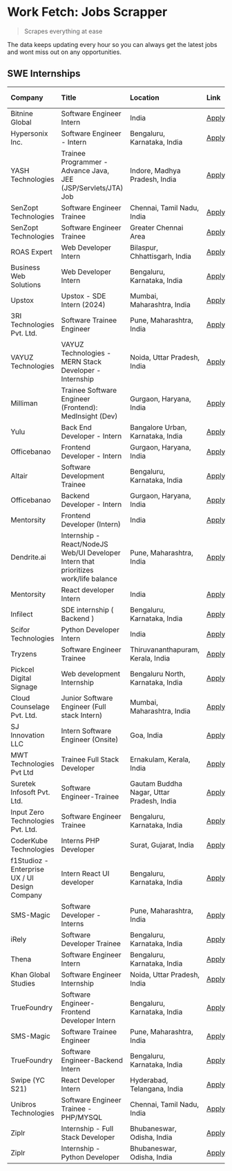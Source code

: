# Work Fetch: Jobs Scrapper
> Scrapes everything at ease

The data keeps updating every hour so you can always get the latest jobs and wont miss out on any opportunities.

## SWE Internships
<!--START_SECTION:workfetch-->
| Company                                       | Title                                                                                | Location                                  | Link                                                                                                                                                                                                                                                                                                   | Date Posted   |
|:----------------------------------------------|:-------------------------------------------------------------------------------------|:------------------------------------------|:-------------------------------------------------------------------------------------------------------------------------------------------------------------------------------------------------------------------------------------------------------------------------------------------------------|:--------------|
| Bitnine Global                                | Software Engineer Intern                                                             | India                                     | [Apply](https://in.linkedin.com/jobs/view/software-engineer-intern-at-bitnine-global-3828521409?refId=4HhMzHxy%2FtaLerBsjCrqNA%3D%3D&trackingId=eFufR2rsXmGe774z%2B9ns5w%3D%3D&position=10&pageNum=0&trk=public_jobs_jserp-result_search-card)                                                         | 2024-02-16    |
| Hypersonix Inc.                               | Software Engineer - Intern                                                           | Bengaluru, Karnataka, India               | [Apply](https://in.linkedin.com/jobs/view/software-engineer-intern-at-hypersonix-inc-3830637273?refId=4HhMzHxy%2FtaLerBsjCrqNA%3D%3D&trackingId=gBqXwrZjZSbCvLSzyElTKw%3D%3D&position=2&pageNum=0&trk=public_jobs_jserp-result_search-card)                                                            | 2024-02-15    |
| YASH Technologies                             | Trainee Programmer - Advance Java, JEE (JSP/Servlets/JTA) Job                        | Indore, Madhya Pradesh, India             | [Apply](https://in.linkedin.com/jobs/view/trainee-programmer-advance-java-jee-jsp-servlets-jta-job-at-yash-technologies-3811759183?refId=Y8ed%2FAavPcLqxFvpPijLeA%3D%3D&trackingId=wqi47Dds6oNw97TCUdqyOw%3D%3D&position=18&pageNum=1&trk=public_jobs_jserp-result_search-card)                        | 2024-02-13    |
| SenZopt Technologies                          | Software Engineer Trainee                                                            | Chennai, Tamil Nadu, India                | [Apply](https://in.linkedin.com/jobs/view/software-engineer-trainee-at-senzopt-technologies-3827686880?refId=4HhMzHxy%2FtaLerBsjCrqNA%3D%3D&trackingId=FxLbMBoZ7z19iM4Ebzs5pw%3D%3D&position=8&pageNum=0&trk=public_jobs_jserp-result_search-card)                                                     | 2024-02-12    |
| SenZopt Technologies                          | Software Engineer Trainee                                                            | Greater Chennai Area                      | [Apply](https://in.linkedin.com/jobs/view/software-engineer-trainee-at-senzopt-technologies-3827688781?refId=4HhMzHxy%2FtaLerBsjCrqNA%3D%3D&trackingId=rIJXZ7IexlOnZvJRAHOQdg%3D%3D&position=11&pageNum=0&trk=public_jobs_jserp-result_search-card)                                                    | 2024-02-12    |
| ROAS Expert                                   | Web Developer Intern                                                                 | Bilaspur, Chhattisgarh, India             | [Apply](https://in.linkedin.com/jobs/view/web-developer-intern-at-roas-expert-3828189292?refId=4HhMzHxy%2FtaLerBsjCrqNA%3D%3D&trackingId=Fr%2BaDdeaDz5eptX7p3FrgQ%3D%3D&position=13&pageNum=0&trk=public_jobs_jserp-result_search-card)                                                                | 2024-02-12    |
| Business Web Solutions                        | Web Developer Intern                                                                 | Bengaluru, Karnataka, India               | [Apply](https://in.linkedin.com/jobs/view/web-developer-intern-at-business-web-solutions-3828194251?refId=Y8ed%2FAavPcLqxFvpPijLeA%3D%3D&trackingId=BZEdS09F7YwDTNCJAJ4jDw%3D%3D&position=4&pageNum=1&trk=public_jobs_jserp-result_search-card)                                                        | 2024-02-12    |
| Upstox                                        | Upstox - SDE Intern (2024)                                                           | Mumbai, Maharashtra, India                | [Apply](https://in.linkedin.com/jobs/view/upstox-sde-intern-2024-at-upstox-3826556183?refId=4HhMzHxy%2FtaLerBsjCrqNA%3D%3D&trackingId=m%2FCSkLFUetkiAFjrM6xhGg%3D%3D&position=22&pageNum=0&trk=public_jobs_jserp-result_search-card)                                                                   | 2024-02-10    |
| 3RI Technologies Pvt. Ltd.                    | Software Trainee Engineer                                                            | Pune, Maharashtra, India                  | [Apply](https://in.linkedin.com/jobs/view/software-trainee-engineer-at-3ri-technologies-pvt-ltd-3826557054?refId=Y8ed%2FAavPcLqxFvpPijLeA%3D%3D&trackingId=syKFqbWrv2S5TWtUQgCPug%3D%3D&position=13&pageNum=1&trk=public_jobs_jserp-result_search-card)                                                | 2024-02-10    |
| VAYUZ Technologies                            | VAYUZ Technologies - MERN Stack Developer - Internship                               | Noida, Uttar Pradesh, India               | [Apply](https://in.linkedin.com/jobs/view/vayuz-technologies-mern-stack-developer-internship-at-vayuz-technologies-3822619356?refId=Y8ed%2FAavPcLqxFvpPijLeA%3D%3D&trackingId=jTT0lGANw9lTqFkY99s%2BtA%3D%3D&position=19&pageNum=1&trk=public_jobs_jserp-result_search-card)                           | 2024-02-10    |
| Milliman                                      | Trainee Software Engineer (Frontend): MedInsight (Dev)                               | Gurgaon, Haryana, India                   | [Apply](https://in.linkedin.com/jobs/view/trainee-software-engineer-frontend-medinsight-dev-at-milliman-3792874280?refId=4HhMzHxy%2FtaLerBsjCrqNA%3D%3D&trackingId=1QE1bnVc3e1KJllkzOPwgw%3D%3D&position=5&pageNum=0&trk=public_jobs_jserp-result_search-card)                                         | 2024-02-09    |
| Yulu                                          | Back End Developer - Intern                                                          | Bangalore Urban, Karnataka, India         | [Apply](https://in.linkedin.com/jobs/view/back-end-developer-intern-at-yulu-3821682220?refId=4HhMzHxy%2FtaLerBsjCrqNA%3D%3D&trackingId=NP4WsIHHnkfsVlKw%2FuWR2A%3D%3D&position=16&pageNum=0&trk=public_jobs_jserp-result_search-card)                                                                  | 2024-02-04    |
| Officebanao                                   | Frontend Developer - Intern                                                          | Gurgaon, Haryana, India                   | [Apply](https://in.linkedin.com/jobs/view/frontend-developer-intern-at-officebanao-3822614063?refId=4HhMzHxy%2FtaLerBsjCrqNA%3D%3D&trackingId=skDHd9qnAkvnbu6wZe%2FMEw%3D%3D&position=6&pageNum=0&trk=public_jobs_jserp-result_search-card)                                                            | 2024-01-31    |
| Altair                                        | Software Development Trainee                                                         | Bengaluru, Karnataka, India               | [Apply](https://in.linkedin.com/jobs/view/software-development-trainee-at-altair-3817606202?refId=4HhMzHxy%2FtaLerBsjCrqNA%3D%3D&trackingId=Sm4ZD%2FEULEHW8c439J7q9g%3D%3D&position=15&pageNum=0&trk=public_jobs_jserp-result_search-card)                                                             | 2024-01-31    |
| Officebanao                                   | Backend Developer - Intern                                                           | Gurgaon, Haryana, India                   | [Apply](https://in.linkedin.com/jobs/view/backend-developer-intern-at-officebanao-3814263731?refId=4HhMzHxy%2FtaLerBsjCrqNA%3D%3D&trackingId=2s2%2BnYq9R%2B7rDui7JstmHg%3D%3D&position=25&pageNum=0&trk=public_jobs_jserp-result_search-card)                                                          | 2024-01-31    |
| Mentorsity                                    | Frontend Developer (Intern)                                                          | India                                     | [Apply](https://in.linkedin.com/jobs/view/frontend-developer-intern-at-mentorsity-3820303627?refId=Y8ed%2FAavPcLqxFvpPijLeA%3D%3D&trackingId=%2F24arjCUxsQlExtcFsQ35A%3D%3D&position=8&pageNum=1&trk=public_jobs_jserp-result_search-card)                                                             | 2024-01-31    |
| Dendrite.ai                                   | Internship - React/NodeJS Web/UI Developer Intern that prioritizes work/life balance | Pune, Maharashtra, India                  | [Apply](https://in.linkedin.com/jobs/view/internship-react-nodejs-web-ui-developer-intern-that-prioritizes-work-life-balance-at-dendrite-ai-3818948068?refId=Y8ed%2FAavPcLqxFvpPijLeA%3D%3D&trackingId=vU7ga%2BWgjPik42Zt05n%2Btw%3D%3D&position=9&pageNum=1&trk=public_jobs_jserp-result_search-card) | 2024-01-31    |
| Mentorsity                                    | React developer Intern                                                               | India                                     | [Apply](https://in.linkedin.com/jobs/view/react-developer-intern-at-mentorsity-3820308129?refId=Y8ed%2FAavPcLqxFvpPijLeA%3D%3D&trackingId=dcyfbRCQaeS3hwUkIz179g%3D%3D&position=25&pageNum=1&trk=public_jobs_jserp-result_search-card)                                                                 | 2024-01-31    |
| Infilect                                      | SDE internship ( Backend )                                                           | Bengaluru, Karnataka, India               | [Apply](https://in.linkedin.com/jobs/view/sde-internship-backend-at-infilect-3815120558?refId=Y8ed%2FAavPcLqxFvpPijLeA%3D%3D&trackingId=q2R4MDZEXV%2BFHAePL61Aww%3D%3D&position=2&pageNum=1&trk=public_jobs_jserp-result_search-card)                                                                  | 2024-01-25    |
| Scifor Technologies                           | Python Developer Intern                                                              | India                                     | [Apply](https://in.linkedin.com/jobs/view/python-developer-intern-at-scifor-technologies-3811416373?refId=Y8ed%2FAavPcLqxFvpPijLeA%3D%3D&trackingId=dAb3bN9A3iNLQK8jog1jGQ%3D%3D&position=22&pageNum=1&trk=public_jobs_jserp-result_search-card)                                                       | 2024-01-22    |
| Tryzens                                       | Software Engineer Trainee                                                            | Thiruvananthapuram, Kerala, India         | [Apply](https://in.linkedin.com/jobs/view/software-engineer-trainee-at-tryzens-3809363491?refId=4HhMzHxy%2FtaLerBsjCrqNA%3D%3D&trackingId=NEzxp3SriNhwtmZEK2imeg%3D%3D&position=18&pageNum=0&trk=public_jobs_jserp-result_search-card)                                                                 | 2024-01-18    |
| Pickcel Digital Signage                       | Web development Internship                                                           | Bengaluru North, Karnataka, India         | [Apply](https://in.linkedin.com/jobs/view/web-development-internship-at-pickcel-digital-signage-3826062393?refId=Y8ed%2FAavPcLqxFvpPijLeA%3D%3D&trackingId=zWlcR3k7ztpi0K4hWBCQHg%3D%3D&position=20&pageNum=1&trk=public_jobs_jserp-result_search-card)                                                | 2024-01-15    |
| Cloud Counselage Pvt. Ltd.                    | Junior Software Engineer (Full stack Intern)                                         | Mumbai, Maharashtra, India                | [Apply](https://in.linkedin.com/jobs/view/junior-software-engineer-full-stack-intern-at-cloud-counselage-pvt-ltd-3803132814?refId=Y8ed%2FAavPcLqxFvpPijLeA%3D%3D&trackingId=IS3N%2BpqR4ljpOzNladHNRw%3D%3D&position=3&pageNum=1&trk=public_jobs_jserp-result_search-card)                              | 2024-01-11    |
| SJ Innovation LLC                             | Intern Software Engineer (Onsite)                                                    | Goa, India                                | [Apply](https://in.linkedin.com/jobs/view/intern-software-engineer-onsite-at-sj-innovation-llc-3799959011?refId=Y8ed%2FAavPcLqxFvpPijLeA%3D%3D&trackingId=%2B6tzz%2BLQ69gl3OesEVJ%2Ftw%3D%3D&position=11&pageNum=1&trk=public_jobs_jserp-result_search-card)                                           | 2024-01-11    |
| MWT Technologies Pvt Ltd                      | Trainee Full Stack Developer                                                         | Ernakulam, Kerala, India                  | [Apply](https://in.linkedin.com/jobs/view/trainee-full-stack-developer-at-mwt-technologies-pvt-ltd-3800921715?refId=4HhMzHxy%2FtaLerBsjCrqNA%3D%3D&trackingId=4uJyBfwenXExTgd5p3Fn2w%3D%3D&position=4&pageNum=0&trk=public_jobs_jserp-result_search-card)                                              | 2024-01-09    |
| Suretek Infosoft Pvt. Ltd.                    | Software Engineer-Trainee                                                            | Gautam Buddha Nagar, Uttar Pradesh, India | [Apply](https://in.linkedin.com/jobs/view/software-engineer-trainee-at-suretek-infosoft-pvt-ltd-3800934643?refId=4HhMzHxy%2FtaLerBsjCrqNA%3D%3D&trackingId=4GnRe49JjkunqA%2BIT13zHQ%3D%3D&position=21&pageNum=0&trk=public_jobs_jserp-result_search-card)                                              | 2024-01-09    |
| Input Zero Technologies Pvt. Ltd.             | Software Engineer Trainee                                                            | Bengaluru, Karnataka, India               | [Apply](https://in.linkedin.com/jobs/view/software-engineer-trainee-at-input-zero-technologies-pvt-ltd-3800927643?refId=Y8ed%2FAavPcLqxFvpPijLeA%3D%3D&trackingId=hVA4Q0qxrgQokEAbjin2xQ%3D%3D&position=6&pageNum=1&trk=public_jobs_jserp-result_search-card)                                          | 2024-01-09    |
| CoderKube Technologies                        | Interns PHP Developer                                                                | Surat, Gujarat, India                     | [Apply](https://in.linkedin.com/jobs/view/interns-php-developer-at-coderkube-technologies-3800923432?refId=Y8ed%2FAavPcLqxFvpPijLeA%3D%3D&trackingId=vdB66vwW6%2FS%2FpyFxb81eJQ%3D%3D&position=21&pageNum=1&trk=public_jobs_jserp-result_search-card)                                                  | 2024-01-09    |
| f1Studioz - Enterprise UX / UI Design Company | Intern React UI developer                                                            | Bengaluru, Karnataka, India               | [Apply](https://in.linkedin.com/jobs/view/intern-react-ui-developer-at-f1studioz-enterprise-ux-ui-design-company-3796354738?refId=4HhMzHxy%2FtaLerBsjCrqNA%3D%3D&trackingId=FzYvX5vE9CdLN3%2FUhWr9bA%3D%3D&position=7&pageNum=0&trk=public_jobs_jserp-result_search-card)                              | 2024-01-08    |
| SMS-Magic                                     | Software Developer -Interns                                                          | Pune, Maharashtra, India                  | [Apply](https://in.linkedin.com/jobs/view/software-developer-interns-at-sms-magic-3799485343?refId=Y8ed%2FAavPcLqxFvpPijLeA%3D%3D&trackingId=UT4Bi3xE8AT%2BSxWGlcHZ7Q%3D%3D&position=10&pageNum=1&trk=public_jobs_jserp-result_search-card)                                                            | 2024-01-05    |
| iRely                                         | Software Developer Trainee                                                           | Bengaluru, Karnataka, India               | [Apply](https://in.linkedin.com/jobs/view/software-developer-trainee-at-irely-3801577534?refId=4HhMzHxy%2FtaLerBsjCrqNA%3D%3D&trackingId=%2FbMi9rNu1l%2B%2FsWW6%2F1kDsQ%3D%3D&position=12&pageNum=0&trk=public_jobs_jserp-result_search-card)                                                          | 2023-12-22    |
| Thena                                         | Software Engineer Intern                                                             | Bengaluru, Karnataka, India               | [Apply](https://in.linkedin.com/jobs/view/software-engineer-intern-at-thena-3778731751?refId=4HhMzHxy%2FtaLerBsjCrqNA%3D%3D&trackingId=fMK5RF6Z538xvchkKKCgfg%3D%3D&position=19&pageNum=0&trk=public_jobs_jserp-result_search-card)                                                                    | 2023-12-05    |
| Khan Global Studies                           | Software Engineer Internship                                                         | Noida, Uttar Pradesh, India               | [Apply](https://in.linkedin.com/jobs/view/software-engineer-internship-at-khan-global-studies-3766942197?refId=Y8ed%2FAavPcLqxFvpPijLeA%3D%3D&trackingId=QTftvGGsWoqYav3e1q896g%3D%3D&position=23&pageNum=1&trk=public_jobs_jserp-result_search-card)                                                  | 2023-11-27    |
| TrueFoundry                                   | Software Engineer- Frontend Developer Intern                                         | Bengaluru, Karnataka, India               | [Apply](https://in.linkedin.com/jobs/view/software-engineer-frontend-developer-intern-at-truefoundry-3790095058?refId=4HhMzHxy%2FtaLerBsjCrqNA%3D%3D&trackingId=g%2BTRSxGl8ZZ10YW1ltXJhg%3D%3D&position=17&pageNum=0&trk=public_jobs_jserp-result_search-card)                                         | 2023-11-24    |
| SMS-Magic                                     | Software Trainee Engineer                                                            | Pune, Maharashtra, India                  | [Apply](https://in.linkedin.com/jobs/view/software-trainee-engineer-at-sms-magic-3761409781?refId=Y8ed%2FAavPcLqxFvpPijLeA%3D%3D&trackingId=tzbGj4Z8KuuRZuqBsK%2F1bQ%3D%3D&position=5&pageNum=1&trk=public_jobs_jserp-result_search-card)                                                              | 2023-11-16    |
| TrueFoundry                                   | Software Engineer-Backend Intern                                                     | Bengaluru, Karnataka, India               | [Apply](https://in.linkedin.com/jobs/view/software-engineer-backend-intern-at-truefoundry-3779508170?refId=Y8ed%2FAavPcLqxFvpPijLeA%3D%3D&trackingId=XM80VBan%2Fb3Eum%2FHCvnziw%3D%3D&position=7&pageNum=1&trk=public_jobs_jserp-result_search-card)                                                   | 2023-11-10    |
| Swipe (YC S21)                                | React Developer Intern                                                               | Hyderabad, Telangana, India               | [Apply](https://in.linkedin.com/jobs/view/react-developer-intern-at-swipe-yc-s21-3737600089?refId=4HhMzHxy%2FtaLerBsjCrqNA%3D%3D&trackingId=q0s7MvhBYiRFGUeUHh7LUQ%3D%3D&position=20&pageNum=0&trk=public_jobs_jserp-result_search-card)                                                               | 2023-10-13    |
| Unibros Technologies                          | Software Engineer Trainee - PHP/MYSQL                                                | Chennai, Tamil Nadu, India                | [Apply](https://in.linkedin.com/jobs/view/software-engineer-trainee-php-mysql-at-unibros-technologies-3656599241?refId=Y8ed%2FAavPcLqxFvpPijLeA%3D%3D&trackingId=8lHiBy46Z%2Fk6S8w3lAnXpg%3D%3D&position=14&pageNum=1&trk=public_jobs_jserp-result_search-card)                                        | 2023-06-12    |
| Ziplr                                         | Internship - Full Stack Developer                                                    | Bhubaneswar, Odisha, India                | [Apply](https://in.linkedin.com/jobs/view/internship-full-stack-developer-at-ziplr-3645675705?refId=Y8ed%2FAavPcLqxFvpPijLeA%3D%3D&trackingId=cMSxZtUpOW1cyvfkSY%2BBfQ%3D%3D&position=17&pageNum=1&trk=public_jobs_jserp-result_search-card)                                                           | 2023-06-02    |
| Ziplr                                         | Internship - Python Developer                                                        | Bhubaneswar, Odisha, India                | [Apply](https://in.linkedin.com/jobs/view/internship-python-developer-at-ziplr-3645677592?refId=Y8ed%2FAavPcLqxFvpPijLeA%3D%3D&trackingId=uD7UdXO3sQhq9geT0Nxajw%3D%3D&position=24&pageNum=1&trk=public_jobs_jserp-result_search-card)                                                                 | 2023-06-02    |
<!--END_SECTION:workfetch-->
